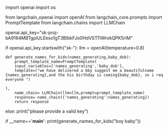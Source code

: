 import openai
import os

from langchain_openai import openAI
from langchain_core.prompts import PromptTemplate
from langchain.chains import LLMChain

openai.api_key="sk-proj-bA9164MBTgpiULEeso1gT3BlbkFJo0HdVST7iWrokQPK5rIM"

if openai.api_key.startswith("sk-"):
    llm = openAI(temperature=0.8)

    def generate_names_for_kids(names_generating,baby_dob):
        prompt_template_name=PromptTemplate(
        input_variables=['names_generating','baby_dob'],
        template=("we have delivered a bby suggest me a beautifulname {names_generating},and the his birthday is coming{baby_dob}, so i req everyone ")
        
    ),
        name_chain= LLMChain(llm=llm,prompt=prompt_template_name)
        response= name_chain({'names_generating':names_generating})
        return response

else:
    print("please provide a valid key")


if __name=='__main__':
    print(generate_names_for_kids("boy baby"))

